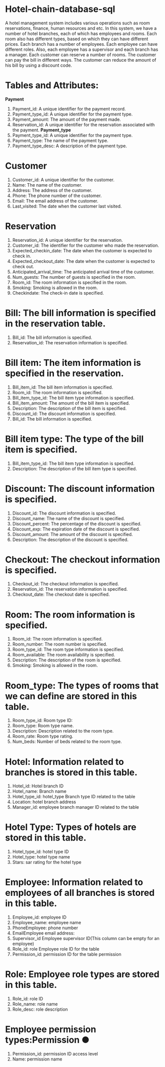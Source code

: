 # Hotel-chain-database-sql
A hotel management system includes various operations such as room reservations, finance, human resources and etc. In this system, we have a number of hotel branches, each of which has employees and rooms. Each room also has different types, based on which they can have different prices.
Each branch has a number of employees. Each employee can have different roles. Also, each employee has a supervisor and each branch has a manager.
Each customer can reserve a number of rooms. The customer can pay the bill in different ways. The customer can reduce the amount of his bill by using a discount code.

# Tables and Attributes:
**Payment**
1. Payment_id: A unique identifier for the payment record.
2. Payment_type_id: A unique identifier for the payment type.
3. Payment_amount: The amount of the payment made.
4. Reservation_id: A unique identifier for the reservation associated with the payment.
**Payment_type**
1. Payment_type_id: A unique identifier for the payment type.
2. Payment_type: The name of the payment type.
3. Payment_type_desc: A description of the payment type.

# Customer
1. Customer_id: A unique identifier for the customer.
2. Name: The name of the customer.
3. Address: The address of the customer.
4. Phone: The phone number of the customer.
5. Email: The email address of the customer.
6. Last_visited: The date when the customer last visited.

# Reservation
1. Reservation_id: A unique identifier for the reservation.
2. Customer_id: The identifier for the customer who made the reservation.
3. Expected_checkin_date: The date when the customer is expected to check in.
4. Expected_checkout_date: The date when the customer is expected to check out.
5. Anticipated_arrival_time: The anticipated arrival time of the customer.
6. Num_guests: The number of guests is specified in the room.
7. Room_id: The room information is specified in the room.
8. Smoking: Smoking is allowed in the room.
9. Checkindate: The check-in date is specified.

# Bill: The bill information is specified in the reservation table.
1. Bill_id: The bill information is specified.
2. Reservation_id: The reservation information is specified.

# Bill item: The item information is specified in the reservation.
1. Bill_item_id: The bill item information is specified.
2. Room_id: The room information is specified.
3. Bill_item_type_id: The bill item type information is specified.
4. Bill_item_amount: The amount of the bill item is specified.
5. Description: The description of the bill item is specified.
6. Discount_id: The discount information is specified.
7. Bill_id: The bill information is specified.

# Bill item type: The type of the bill item is specified.
1. Bill_item_type_id: The bill item type information is specified.
2. Description: The description of the bill item type is specified.

# Discount: The discount information is specified.

1. Discount_id: The discount information is specified.
2. Discount_name: The name of the discount is specified.
3. Discount_percent: The percentage of the discount is specified.
4. Discount_exp: The expiration date of the discount is specified.
5. Discount_amount: The amount of the discount is specified.
6. Description: The description of the discount is specified.

# Checkout: The checkout information is specified.

1. Checkout_id: The checkout information is specified.
2. Reservation_id: The reservation information is specified.
3. Checkout_date: The checkout date is specified.

# Room: The room information is specified.
1. Room_id: The room information is specified.
2. Room_number: The room number is specified.
3. Room_type_id: The room type information is specified.
4. Room_available: The room availability is specified.
5. Description: The description of the room is specified.
6. Smoking: Smoking is allowed in the room.

# Room_type: The types of rooms that we can define are stored in this table. 
1. Room_type_id: Room type ID:
2. Room_type: Room type name.
3. Description: Description related to the room type.
4. Room_rate: Room type rating. 
5. Num_beds: Number of beds related to the room type. 

# Hotel: Information related to branches is stored in this table.
1. Hotel_id: Hotel branch ID 
2. Hotel_name: Branch name
3. Hotel_type_id: hotel_type Branch type ID related to the table 
4. Location: hotel branch address 
5. Manager_id: employee branch manager ID related to the table

# Hotel Type: Types of hotels are stored in this table.
1. Hotel_type_id: hotel type ID 
2. Hotel_type: hotel type name 
3. Stars: sar rating for the hotel type 

# Employee: Information related to employees of all branches is stored in this table.
1. Employee_id: employee ID 
2. Employee_name: employee name 
3. PhoneEmployee: phone number 
4. EmailEmployee email address: 
5. Supervisor_id Employee supervisor ID(This column can be empty for an employee) 
6. Role_id: role Employee role ID for the table 
7. Permission_id: permission ID for the table permission

# Role: Employee role types are stored in this table.
1. Role_id: role ID 
2. Role_name: role name
3. Role_desc: role description

# Employee permission types:Permission ●
1. Permission_id: permission ID access level 
2. Name: permission name
